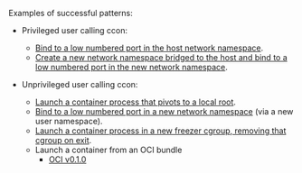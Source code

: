 Examples of successful patterns:

* Privileged user calling ccon:
  * [Bind to a low numbered port in the host network
    namespace](net-host-root).
  * [Create a new network namespace bridged to the host and bind to a
    low numbered port in the new network namespace](net-veth-root).

* Unprivileged user calling ccon:
  * [Launch a container process that pivots to a local
    root](pivot-root).
  * [Bind to a low numbered port in a new network namespace](net-new)
    (via a new user namespace).
  * [Launch a container process in a new freezer cgroup, removing that
    cgroup on exit](cgroups).
  * Launch a container from an OCI bundle
    * [OCI v0.1.0](oci/0.1.0)
